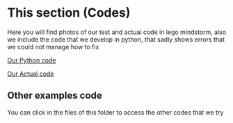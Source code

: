 # This section (Codes)
Here you will find photos of our test and actual code in lego mindstorm, also we include the code that we develop in python, that sadly shows errors that we could not manage how to fix 

<p> <a href="https://github.com/wallabiesvzla/Blackjack-Team-for-WRO-Future-enginners/blob/0c600748dadc4750fc4d4828a28f009e42f28d1b/Our%20Codes/Codigo%20en%20python%20blackjack.py">Our Python code</a>
  
<p> <a href="https://github.com/wallabiesvzla/Blackjack-Team-for-WRO-Future-enginners/blob/25daff19ae5f024b7690759bf7f26c6b1fa87320/Our%20Codes/2do%20codigo%20basado%20en%20vuelta.jpg">Our Actual code</a>

## Other examples code

You can click in the files of this folder to access the other codes that we try  





